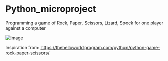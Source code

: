 # Python_microproject

Programming a game of Rock, Paper, Scissors, Lizard, Spock for one player against a computer

![image](https://user-images.githubusercontent.com/84807798/146414623-6dc44a6a-0a30-4d92-868e-74e81d32a402.png)


Inspiration from: https://thehelloworldprogram.com/python/python-game-rock-paper-scissors/

